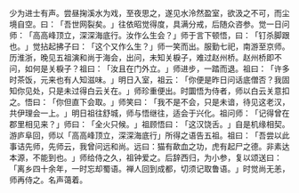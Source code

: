 少为进士有声。尝昼掬溪水为戏，至夜思之，遂见水泠然盈室，欲汲之不可，而尘境自空。曰：​「吾世网裂矣。​」往依昭觉得度，具满分戒，后随众咨参。觉一日问师：​「高高峰顶立，深深海底行。汝作么生会？​」师于言下顿悟，曰：​「钉杀脚跟也。​」觉拈起拂子曰：​「这个又作么生？​」师一笑而出。服勤七祀，南游至京师。历淮浙，晚见五祖演和尚于海会，出问，未知关棙子，难过赵州桥。赵州桥即不问，如何是关棙子？祖曰：​「汝且在门外立。​」师进步，一踏而退。祖曰：​「许多时茶饭，元来也有人知滋味。​」明日入室，祖云：​「你便是昨日问话底僧否？我固知你见处，只是未过得白云关在。​」师珍重便出。时圜悟为侍者，师以白云关意扣之。悟曰：​「你但直下会取。​」师笑曰：​「我不是不会，只是未谙，待见这老汉，共伊理会一上。​」明日祖往舒城，师与悟继往，适会于兴化。祖问师：​「记得曾在郡里相见来？​」师曰：​「全火只候。​」祖顾悟曰：​「这汉饶舌。​」自是机缘相契。游庐阜回，师以「高高峰顶立，深深海底行」所得之语告五祖。祖曰：​「吾尝以此事诘先师，先师云，我曾问远和尚。远曰：猫有歃血之功，虎有起尸之德。非素达本源，不能到也。​」师给侍之久，祖钟爱之。后辞西归，为小参，复以颂送曰：​「离乡四十余年，一时忘却蜀语。禅人回到成都，切须记取鲁语。​」时觉尚无恙，师再侍之。名声蔼着。